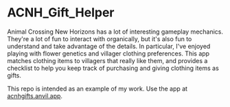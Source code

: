 # ACNH_Gift_Helper
Animal Crossing New Horizons has a lot of interesting gameplay mechanics. They're a lot of fun to interact with organically, but it's also fun to understand and take advantage of the details. In particular, I've enjoyed playing with flower genetics and villager clothing preferences.
This app matches clothing items to villagers that really like them, and provides a checklist to help you keep track of purchasing and giving clothing items as gifts.

This repo is intended as an example of my work. Use the app at [acnhgifts.anvil.app](https://acnhgifts.anvil.app/).
